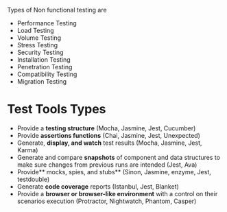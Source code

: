 
Types of Non functional testing are
* Performance Testing
* Load Testing
* Volume Testing
* Stress Testing
* Security Testing
* Installation Testing
* Penetration Testing
* Compatibility Testing
* Migration Testing

# Test Tools Types
* Provide a **testing structure** (Mocha, Jasmine, Jest, Cucumber)
* Provide **assertions functions** (Chai, Jasmine, Jest, Unexpected)
* Generate, **display, and watch** test results (Mocha, Jasmine, Jest, Karma)
* Generate and compare **snapshots** of component and data structures to make sure changes from previous runs are intended (Jest, Ava)
* Provide** mocks, spies, and stubs** (Sinon, Jasmine, enzyme, Jest, testdouble)
* Generate **code coverage** reports (Istanbul, Jest, Blanket)
* Provide a **browser or browser-like environment** with a control on their scenarios execution (Protractor, Nightwatch, Phantom, Casper)
